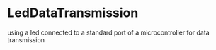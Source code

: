 LedDataTransmission
===================

using a led connected to a standard port of a microcontroller for data transmission
